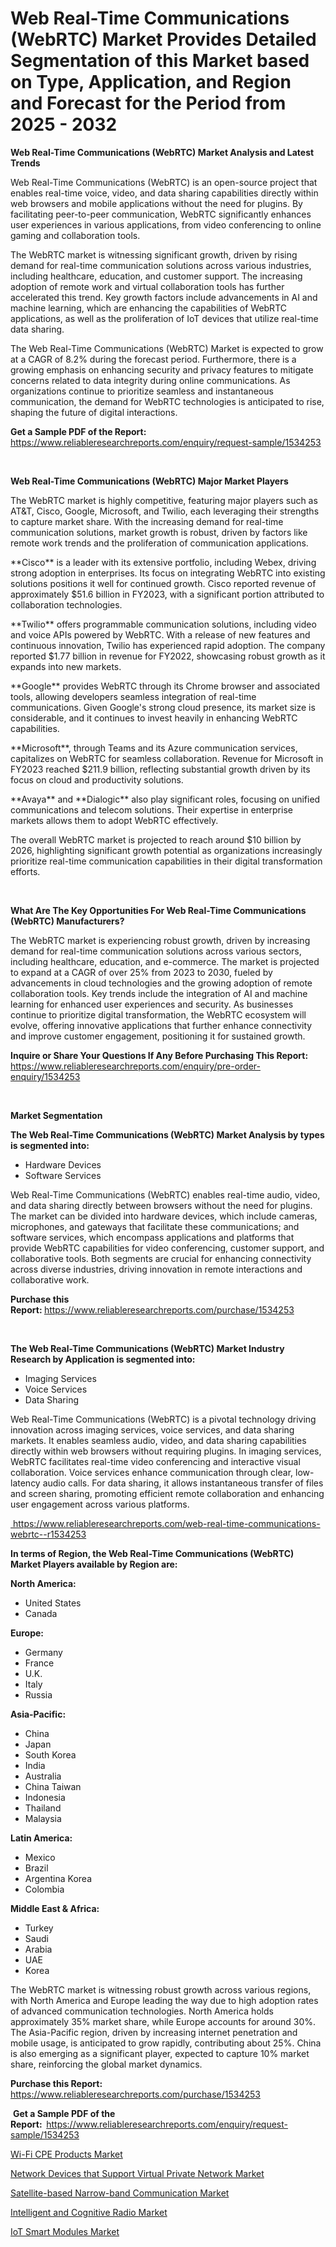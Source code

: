 <p><h1>Web Real-Time Communications (WebRTC) Market Provides Detailed Segmentation of this Market based on Type, Application, and Region and Forecast for the Period from 2025 - 2032</h1></p><p><strong>Web Real-Time Communications (WebRTC) Market Analysis and Latest Trends</strong></p>
<p><p>Web Real-Time Communications (WebRTC) is an open-source project that enables real-time voice, video, and data sharing capabilities directly within web browsers and mobile applications without the need for plugins. By facilitating peer-to-peer communication, WebRTC significantly enhances user experiences in various applications, from video conferencing to online gaming and collaboration tools.</p><p>The WebRTC market is witnessing significant growth, driven by rising demand for real-time communication solutions across various industries, including healthcare, education, and customer support. The increasing adoption of remote work and virtual collaboration tools has further accelerated this trend. Key growth factors include advancements in AI and machine learning, which are enhancing the capabilities of WebRTC applications, as well as the proliferation of IoT devices that utilize real-time data sharing.</p><p>The Web Real-Time Communications (WebRTC) Market is expected to grow at a CAGR of 8.2% during the forecast period. Furthermore, there is a growing emphasis on enhancing security and privacy features to mitigate concerns related to data integrity during online communications. As organizations continue to prioritize seamless and instantaneous communication, the demand for WebRTC technologies is anticipated to rise, shaping the future of digital interactions.</p></p>
<p><strong>Get a Sample PDF of the Report:&nbsp;</strong> <a href="https://www.reliableresearchreports.com/enquiry/request-sample/1534253?utm_campaign=41&utm_medium=2&utm_source=Github&utm_content=ia&utm_term=08042025&utm_id=web-real-time-communications-webrtc">https://www.reliableresearchreports.com/enquiry/request-sample/1534253</a></p>
<p>&nbsp;</p>
<p><strong>Web Real-Time Communications (WebRTC) Major Market Players</strong></p>
<p><p>The WebRTC market is highly competitive, featuring major players such as AT&T, Cisco, Google, Microsoft, and Twilio, each leveraging their strengths to capture market share. With the increasing demand for real-time communication solutions, market growth is robust, driven by factors like remote work trends and the proliferation of communication applications.</p><p>**Cisco** is a leader with its extensive portfolio, including Webex, driving strong adoption in enterprises. Its focus on integrating WebRTC into existing solutions positions it well for continued growth. Cisco reported revenue of approximately $51.6 billion in FY2023, with a significant portion attributed to collaboration technologies.</p><p>**Twilio** offers programmable communication solutions, including video and voice APIs powered by WebRTC. With a release of new features and continuous innovation, Twilio has experienced rapid adoption. The company reported $1.77 billion in revenue for FY2022, showcasing robust growth as it expands into new markets.</p><p>**Google** provides WebRTC through its Chrome browser and associated tools, allowing developers seamless integration of real-time communications. Given Google's strong cloud presence, its market size is considerable, and it continues to invest heavily in enhancing WebRTC capabilities.</p><p>**Microsoft**, through Teams and its Azure communication services, capitalizes on WebRTC for seamless collaboration. Revenue for Microsoft in FY2023 reached $211.9 billion, reflecting substantial growth driven by its focus on cloud and productivity solutions.</p><p>**Avaya** and **Dialogic** also play significant roles, focusing on unified communications and telecom solutions. Their expertise in enterprise markets allows them to adopt WebRTC effectively.</p><p>The overall WebRTC market is projected to reach around $10 billion by 2026, highlighting significant growth potential as organizations increasingly prioritize real-time communication capabilities in their digital transformation efforts.</p></p>
<p>&nbsp;</p>
<p><strong>What Are The Key Opportunities For Web Real-Time Communications (WebRTC) Manufacturers?</strong></p>
<p><p>The WebRTC market is experiencing robust growth, driven by increasing demand for real-time communication solutions across various sectors, including healthcare, education, and e-commerce. The market is projected to expand at a CAGR of over 25% from 2023 to 2030, fueled by advancements in cloud technologies and the growing adoption of remote collaboration tools. Key trends include the integration of AI and machine learning for enhanced user experiences and security. As businesses continue to prioritize digital transformation, the WebRTC ecosystem will evolve, offering innovative applications that further enhance connectivity and improve customer engagement, positioning it for sustained growth.</p></p>
<p><strong>Inquire or Share Your Questions If Any Before Purchasing This Report:</strong> <a href="https://www.reliableresearchreports.com/enquiry/pre-order-enquiry/1534253?utm_campaign=41&utm_medium=2&utm_source=Github&utm_content=ia&utm_term=08042025&utm_id=web-real-time-communications-webrtc">https://www.reliableresearchreports.com/enquiry/pre-order-enquiry/1534253</a></p>
<p>&nbsp;</p>
<p><strong>Market Segmentation</strong></p>
<p><strong>The Web Real-Time Communications (WebRTC) Market Analysis by types is segmented into:</strong></p>
<p><ul><li>Hardware Devices</li><li>Software Services</li></ul></p>
<p><p>Web Real-Time Communications (WebRTC) enables real-time audio, video, and data sharing directly between browsers without the need for plugins. The market can be divided into hardware devices, which include cameras, microphones, and gateways that facilitate these communications; and software services, which encompass applications and platforms that provide WebRTC capabilities for video conferencing, customer support, and collaborative tools. Both segments are crucial for enhancing connectivity across diverse industries, driving innovation in remote interactions and collaborative work.</p></p>
<p><strong>Purchase this Report:&nbsp;</strong><a href="https://www.reliableresearchreports.com/purchase/1534253?utm_campaign=41&utm_medium=2&utm_source=Github&utm_content=ia&utm_term=08042025&utm_id=web-real-time-communications-webrtc">https://www.reliableresearchreports.com/purchase/1534253</a></p>
<p>&nbsp;</p>
<p><strong>The Web Real-Time Communications (WebRTC) Market Industry Research by Application is segmented into:</strong></p>
<p><ul><li>Imaging Services</li><li>Voice Services</li><li>Data Sharing</li></ul></p>
<p><p>Web Real-Time Communications (WebRTC) is a pivotal technology driving innovation across imaging services, voice services, and data sharing markets. It enables seamless audio, video, and data sharing capabilities directly within web browsers without requiring plugins. In imaging services, WebRTC facilitates real-time video conferencing and interactive visual collaboration. Voice services enhance communication through clear, low-latency audio calls. For data sharing, it allows instantaneous transfer of files and screen sharing, promoting efficient remote collaboration and enhancing user engagement across various platforms.</p></p>
<p><a href="https://www.reliableresearchreports.com/web-real-time-communications-webrtc--r1534253?utm_campaign=41&utm_medium=2&utm_source=Github&utm_content=ia&utm_term=08042025&utm_id=web-real-time-communications-webrtc">&nbsp;https://www.reliableresearchreports.com/web-real-time-communications-webrtc--r1534253</a></p>
<p><strong>In terms of Region, the Web Real-Time Communications (WebRTC) Market Players available by Region are:</strong></p>
<p>
    <p> <strong> North America: </strong>
        <ul>
            <li>United States</li>
            <li>Canada</li>
        </ul>
        </p> 
    <p> <strong> Europe: </strong>
        <ul>
            <li>Germany</li>
            <li>France</li>
            <li>U.K.</li>
            <li>Italy</li>
            <li>Russia</li>
        </ul>
        </p> 
    <p> <strong> Asia-Pacific: </strong>
        <ul>
            <li>China</li>
            <li>Japan</li>
            <li>South Korea</li>
            <li>India</li>
            <li>Australia</li>
            <li>China Taiwan</li>
            <li>Indonesia</li>
            <li>Thailand</li>
            <li>Malaysia</li>
        </ul>
        </p> 
    <p> <strong> Latin America: </strong>
        <ul>
            <li>Mexico</li>
            <li>Brazil</li>
            <li>Argentina Korea</li>
            <li>Colombia</li>
        </ul>
        </p> 
    <p> <strong> Middle East & Africa: </strong>
        <ul>
            <li>Turkey</li>
            <li>Saudi</li>
            <li>Arabia</li>
            <li>UAE</li>
            <li>Korea</li>
        </ul>
    </p>
    </p>
<p><p>The WebRTC market is witnessing robust growth across various regions, with North America and Europe leading the way due to high adoption rates of advanced communication technologies. North America holds approximately 35% market share, while Europe accounts for around 30%. The Asia-Pacific region, driven by increasing internet penetration and mobile usage, is anticipated to grow rapidly, contributing about 25%. China is also emerging as a significant player, expected to capture 10% market share, reinforcing the global market dynamics.</p></p>
<p><strong>Purchase this Report: </strong><a href="https://www.reliableresearchreports.com/purchase/1534253?utm_campaign=41&utm_medium=2&utm_source=Github&utm_content=ia&utm_term=08042025&utm_id=web-real-time-communications-webrtc">https://www.reliableresearchreports.com/purchase/1534253</a></p>
<p>&nbsp;<strong>Get a Sample PDF of the Report:&nbsp;&nbsp;</strong><a href="https://www.reliableresearchreports.com/enquiry/request-sample/1534253?utm_campaign=41&utm_medium=2&utm_source=Github&utm_content=ia&utm_term=08042025&utm_id=web-real-time-communications-webrtc">https://www.reliableresearchreports.com/enquiry/request-sample/1534253</a></p>
<p><strong></strong></p>
<p><p><a href="https://github.com/kukolkasimo5/Market-Research-Report-List-1/blob/main/wi-fi-cpe-products-market.md?utm_campaign=41&utm_medium=2&utm_source=Github&utm_content=ia&utm_term=08042025&utm_id=web-real-time-communications-webrtc">Wi-Fi CPE Products Market</a></p><p><a href="https://github.com/siwerhommer97/Market-Research-Report-List-1/blob/main/network-devices-that-support-virtual-private-network-market.md?utm_campaign=41&utm_medium=2&utm_source=Github&utm_content=ia&utm_term=08042025&utm_id=web-real-time-communications-webrtc">Network Devices that Support Virtual Private Network Market</a></p><p><a href="https://github.com/beyeagamizjp/Market-Research-Report-List-1/blob/main/satellite-based-narrow-band-communication-market.md?utm_campaign=41&utm_medium=2&utm_source=Github&utm_content=ia&utm_term=08042025&utm_id=web-real-time-communications-webrtc">Satellite-based Narrow-band Communication Market</a></p><p><a href="https://github.com/baatetoshda/Market-Research-Report-List-1/blob/main/intelligent-and-cognitive-radio-market.md?utm_campaign=41&utm_medium=2&utm_source=Github&utm_content=ia&utm_term=08042025&utm_id=web-real-time-communications-webrtc">Intelligent and Cognitive Radio Market</a></p><p><a href="https://github.com/naingbiner7i/Market-Research-Report-List-1/blob/main/iot-smart-modules-market.md?utm_campaign=41&utm_medium=2&utm_source=Github&utm_content=ia&utm_term=08042025&utm_id=web-real-time-communications-webrtc">IoT Smart Modules Market</a></p></p>
